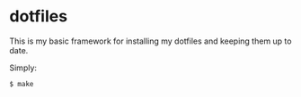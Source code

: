 
# dotfiles

This is my basic framework for installing my dotfiles and keeping them
up to date.

Simply:

``` sh
$ make
```
